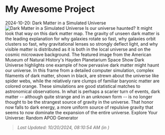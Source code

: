 # My Awesome Project

<!-- APOD Start -->
2024-10-20: Dark Matter in a Simulated Universe
![Dark Matter in a Simulated Universe](https://apod.nasa.gov/apod/image/2410/DarkMatter_KipacAmnh_960.jpg)
Is our universe haunted?  It might look that way on this dark matter map.  The gravity of unseen dark matter is the leading explanation for why galaxies rotate so fast, why galaxies orbit clusters so fast, why gravitational lenses so strongly deflect light, and why visible matter is distributed as it is both in the local universe and on the cosmic microwave background.  The featured image from the American Museum of Natural History's Hayden Planetarium Space Show Dark Universe highlights one example of how pervasive dark matter might haunt our universe.  In this frame from a detailed computer simulation, complex filaments of dark matter, shown in black, are strewn about the universe like spider webs, while the relatively rare clumps of familiar baryonic matter are colored orange. These simulations are good statistical matches to astronomical observations.  In what is perhaps a scarier turn of events, dark matter -- although quite strange and in an unknown form -- is no longer thought to be the strangest source of gravity in the universe. That honor now falls to dark energy, a more uniform source of repulsive gravity that seems to now dominate the expansion of the entire universe.    Explore Your Universe: Random APOD Generator
> _Last Updated: 10/20/2024, 08:10:54 AM (in )_
<!-- APOD End -->
